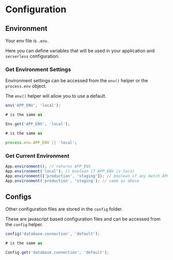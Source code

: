 # Configuration
## Environment
Your env file is `.env`.

Here you can define variables that will be used in your application and `serverless` configuration.

### Get Environment Settings
Environment settings can be accessed from the `env()` helper or the `process.env` object.

The `env()` helper will allow you to use a default.
```js
env('APP_ENV', 'local');

# is the same as

Env.get('APP_ENV', 'local');

# is the same as

process.env.APP_ENV || 'local';
```

### Get Current Environment
```js
App.environment(); // returns APP_ENV
App.environment('local'); // boolean if APP_ENV is local
App.environment(['production', 'staging']); // boolean if any match APP_ENV
App.environment('production', 'staging'); // same as above
```


## Configs
Other configuration files are stored in the `config` folder. 

These are javascript based configuration files and can be accessed from the `config` helper.

```js
config('database.connection', 'default');

# is the same as

Config.get('database.connection', 'default');
```